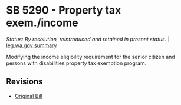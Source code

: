 # SB 5290 - Property tax exem./income
*Status: By resolution, reintroduced and retained in present status.* | [leg.wa.gov summary](https://app.leg.wa.gov/billsummary?BillNumber=5290&Year=2021)

Modifying the income eligibility requirement for the senior citizen and persons with disabilities property tax exemption program.

## Revisions
* [Original Bill](1/)